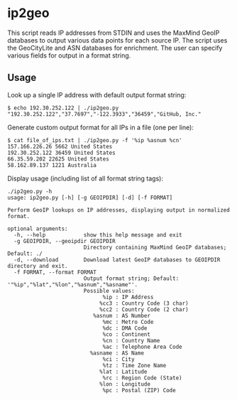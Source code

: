 # ip2geo

This script reads IP addresses from STDIN and uses the MaxMind GeoIP databases to output various data points for each source IP.  The script uses the GeoCityLite and ASN databases for enrichment.  The user can specify various fields for output in a format string.

## Usage

Look up a single IP address with default output format string:

    $ echo 192.30.252.122 | ./ip2geo.py
    "192.30.252.122","37.7697","-122.3933","36459","GitHub, Inc."

Generate custom output format for all IPs in a file (one per line):

    $ cat file_of_ips.txt | ./ip2geo.py -f '%ip %asnum %cn'
    157.166.226.26 5662 United States
    192.30.252.122 36459 United States
    66.35.59.202 22625 United States
    58.162.89.137 1221 Australia

Display usage (including list of all format string tags):

    ./ip2geo.py -h
    usage: ip2geo.py [-h] [-g GEOIPDIR] [-d] [-f FORMAT]

    Perform GeoIP lookups on IP addresses, displaying output in normalized format.

    optional arguments:
      -h, --help            show this help message and exit
      -g GEOIPDIR, --geoipdir GEOIPDIR
                            Directory containing MaxMind GeoIP databases; Default: ./
      -d, --download        Download latest GeoIP databases to GEOIPDIR directory and exit.
      -f FORMAT, --format FORMAT
                            Output format string; Default: '"%ip","%lat","%lon","%asnum","%asname"'.
                            Possible values:
                                  %ip : IP Address
                                 %cc3 : Country Code (3 char)
                                 %cc2 : Country Code (2 char)
                               %asnum : AS Number
                                  %mc : Metro Code
                                  %dc : DMA Code
                                  %co : Continent
                                  %cn : Country Name
                                  %ac : Telephone Area Code
                              %asname : AS Name
                                  %ci : City
                                  %tz : Time Zone Name
                                 %lat : Latitude
                                  %rc : Region Code (State)
                                 %lon : Longitude
                                  %pc : Postal (ZIP) Code
